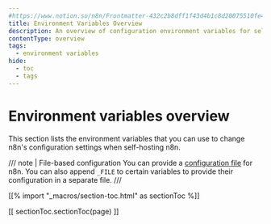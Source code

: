 ```yaml
---
#https://www.notion.so/n8n/Frontmatter-432c2b8dff1f43d4b1c8d20075510fe4
title: Environment Variables Overview
description: An overview of configuration environment variables for self-hosted n8n. 
contentType: overview
tags:
  - environment variables
hide:
  - toc
  - tags
---
```


# Environment variables overview

This section lists the environment variables that you can use to change n8n's configuration settings when self-hosting n8n.

/// note | File-based configuration
You can provide a [configuration file](/hosting/configuration/configuration-methods.md) for n8n. You can also append `_FILE` to certain variables to provide their configuration in a separate file. 
///

[[% import "_macros/section-toc.html" as sectionToc %]]

[[ sectionToc.sectionToc(page) ]]

